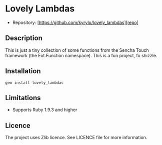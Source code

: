 Lovely Lambdas
==============

* Repository: [https://github.com/kyrylo/lovely_lambdas][repo]

Description
-----------

This is just a tiny collection of some functions from the Sencha Touch framework
(the Ext.Function namespace). This is a fun project, fo shizzle.

Installation
------------

    gem install lovely_lambdas

Limitations
-----------

* Supports Ruby 1.9.3 and higher

Licence
-------

The project uses Zlib licence. See LICENCE file for more information.

[repo]: https://github.com/kyrylo/lovely_lambdas/ "Home page"
